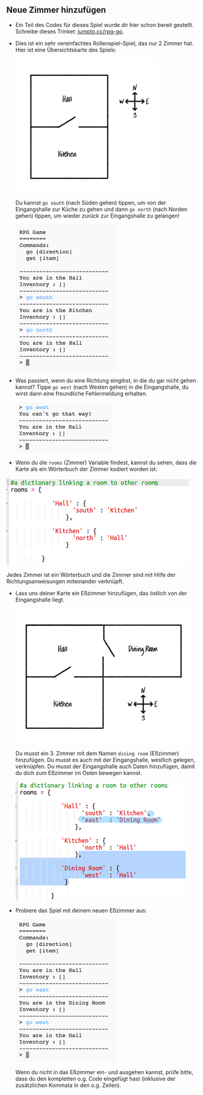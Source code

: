 ## Neue Zimmer hinzufügen

+ Ein Teil des Codes für dieses Spiel wurde dir hier schon bereit gestellt. Schreibe dieses Trinket: <a href="http://jumpto.cc/rpg-go" target="_blank">jumpto.cc/rpg-go</a>. 

+ Dies ist ein sehr vereinfachtes Rollenspiel-Spiel, das nur 2 Zimmer hat. Hier ist eine Übersichtskarte des Spiels:

  ![screenshot](images/rpg-map1.png)

  Du kannst `go south` (nach Süden gehen) tippen, um von der Eingangshalle zur Küche zu gehen und dann `go north` (nach Norden gehen) tippen, um wieder zurück zur Eingangshalle zu gelangen!

  ![screenshot](images/rpg-controls.png)

+ Was passiert, wenn du eine Richtung eingibst, in die du gar nicht gehen kannst? Tippe `go west` (nach Westen gehen) in die Eingangshalle, du wirst dann eine freundliche Fehlermeldung erhalten.

  ![screenshot](images/rpg-error.png)

 + Wenn du die `rooms` (Zimmer) Variable findest, kannst du sehen, dass die Karte als ein Wörterbuch der Zimmer kodiert worden ist:

  ![screenshot](images/rpg-rooms.png)

  Jedes Zimmer ist ein Wörterbuch und die Zimmer sind mit Hilfe der Richtungsanweisungen miteinander verknüpft.  
  

+ Lass uns deiner Karte ein Eßzimmer hinzufügen, das östlich von der Eingangshalle liegt.

  ![screenshot](images/rpg-dining.png)

  Du musst ein 3. Zimmer mit dem Namen `dining room` (Eßzimmer) hinzufügen. Du musst es auch mit der Eingangshalle, westlich gelegen, verknüpfen. Du musst der Eingangshalle auch Daten hinzufügen, damit du dich zum Eßzimmer im Osten bewegen kannst.
  
  ![screenshot](images/rpg-dining-code.png)

+ Probiere das Spiel mit deinem neuen Eßzimmer aus:

  ![screenshot](images/rpg-dining-test.png)

  Wenn du nicht in das Eßzimmer ein- und ausgehen kannst, prüfe bitte, dass du den kompletten o.g. Code eingefügt hast (inklusive der zusätzlichen Kommata in den o.g. Zeilen).
